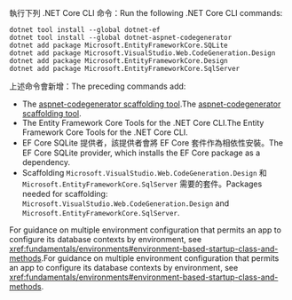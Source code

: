 <span data-ttu-id="b4b8f-101">執行下列 .NET Core CLI 命令：</span><span class="sxs-lookup"><span data-stu-id="b4b8f-101">Run the following .NET Core CLI commands:</span></span>

```dotnetcli
dotnet tool install --global dotnet-ef
dotnet tool install --global dotnet-aspnet-codegenerator
dotnet add package Microsoft.EntityFrameworkCore.SQLite
dotnet add package Microsoft.VisualStudio.Web.CodeGeneration.Design
dotnet add package Microsoft.EntityFrameworkCore.Design
dotnet add package Microsoft.EntityFrameworkCore.SqlServer
```

<span data-ttu-id="b4b8f-102">上述命令會新增：</span><span class="sxs-lookup"><span data-stu-id="b4b8f-102">The preceding commands add:</span></span>

* <span data-ttu-id="b4b8f-103">The [aspnet-codegenerator scaffolding tool](xref:fundamentals/tools/dotnet-aspnet-codegenerator).</span><span class="sxs-lookup"><span data-stu-id="b4b8f-103">The [aspnet-codegenerator scaffolding tool](xref:fundamentals/tools/dotnet-aspnet-codegenerator).</span></span>
* <span data-ttu-id="b4b8f-104">The Entity Framework Core Tools for the .NET Core CLI.</span><span class="sxs-lookup"><span data-stu-id="b4b8f-104">The Entity Framework Core Tools for the .NET Core CLI.</span></span>
* <span data-ttu-id="b4b8f-105">EF Core SQLite 提供者，該提供者會將 EF Core 套件作為相依性安裝。</span><span class="sxs-lookup"><span data-stu-id="b4b8f-105">The EF Core SQLite provider, which installs the EF Core package as a dependency.</span></span>
* <span data-ttu-id="b4b8f-106">Scaffolding `Microsoft.VisualStudio.Web.CodeGeneration.Design` 和 `Microsoft.EntityFrameworkCore.SqlServer` 需要的套件。</span><span class="sxs-lookup"><span data-stu-id="b4b8f-106">Packages needed for scaffolding: `Microsoft.VisualStudio.Web.CodeGeneration.Design` and `Microsoft.EntityFrameworkCore.SqlServer`.</span></span>

<span data-ttu-id="b4b8f-107">For guidance on multiple environment configuration that permits an app to configure its database contexts by environment, see <xref:fundamentals/environments#environment-based-startup-class-and-methods>.</span><span class="sxs-lookup"><span data-stu-id="b4b8f-107">For guidance on multiple environment configuration that permits an app to configure its database contexts by environment, see <xref:fundamentals/environments#environment-based-startup-class-and-methods>.</span></span>
